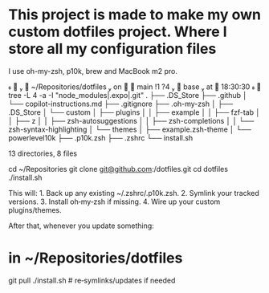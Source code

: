 # This project is made to make my own custom dotfiles project. Where I store all my configuration files 

I use oh-my-zsh,  p10k, brew and MacBook m2 pro.

    ~/Repositories/dotfiles  on   main !1 ?4   base  at  18:30:30 
❯ tree -L 4 -a -I "node_modules|.expo|.git"
.
├── .DS_Store
├── .github
│   └── copilot-instructions.md
├── .gitignore
├── .oh-my-zsh
│   ├── .DS_Store
│   └── custom
│       ├── plugins
│       │   ├── example
│       │   ├── fzf-tab
│       │   ├── z
│       │   ├── zsh-autosuggestions
│       │   ├── zsh-completions
│       │   └── zsh-syntax-highlighting
│       └── themes
│           ├── example.zsh-theme
│           └── powerlevel10k
├── .p10k.zsh
├── .zshrc
└── install.sh

13 directories, 8 files



cd ~/Repositories
git clone git@github.com:<you>/dotfiles.git
cd dotfiles
./install.sh

This will:
	1.	Back up any existing ~/.zshrc/.p10k.zsh.
	2.	Symlink your tracked versions.
	3.	Install oh‑my‑zsh if missing.
	4.	Wire up your custom plugins/themes.

After that, whenever you update something:

# in ~/Repositories/dotfiles
git pull
./install.sh    # re‑symlinks/updates if needed
